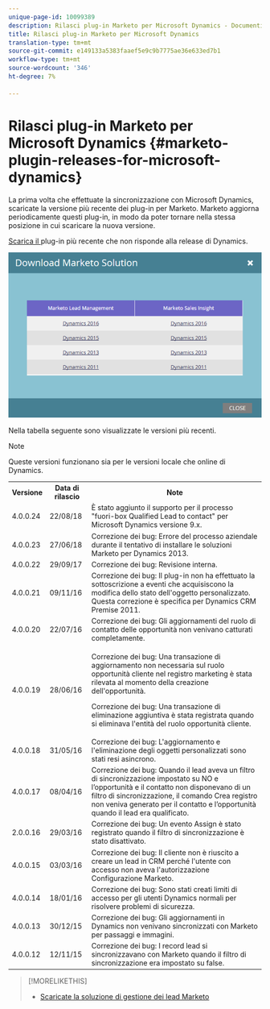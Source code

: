 ```yaml
---
unique-page-id: 10099389
description: Rilasci plug-in Marketo per Microsoft Dynamics - Documenti Marketo - Documentazione prodotto
title: Rilasci plug-in Marketo per Microsoft Dynamics
translation-type: tm+mt
source-git-commit: e149133a5383faaef5e9c9b7775ae36e633ed7b1
workflow-type: tm+mt
source-wordcount: '346'
ht-degree: 7%

---
```



# Rilasci plug-in Marketo per Microsoft Dynamics {#marketo-plugin-releases-for-microsoft-dynamics}

La prima volta che effettuate la sincronizzazione con Microsoft Dynamics, scaricate la versione più recente dei plug-in per Marketo. Marketo aggiorna periodicamente questi plug-in, in modo da poter tornare nella stessa posizione in cui scaricare la nuova versione.

[Scarica il ](sync-setup/download-the-marketo-lead-management-solution.md) plug-in più recente che non risponde alla release di Dynamics.

![](assets/lead-management-solution.png)

Nella tabella seguente sono visualizzate le versioni più recenti.

>[!NOTE]
>
>Queste versioni funzionano sia per le versioni locale che online di Dynamics.

<table> 
 <tbody> 
  <tr> 
   <th colspan="1">Versione</th> 
   <th colspan="1">Data di rilascio</th> 
   <th>Note</th> 
  </tr> 
  <tr> 
   <td colspan="1">4.0.0.24</td> 
   <td colspan="1">22/08/18</td> 
   <td colspan="1">È stato aggiunto il supporto per il processo "fuori-box Qualified Lead to contact" per Microsoft Dynamics versione 9.x.</td> 
  </tr> 
  <tr> 
   <td colspan="1">4.0.0.23</td> 
   <td colspan="1">27/06/18</td> 
   <td colspan="1">Correzione dei bug: Errore del processo aziendale durante il tentativo di installare le soluzioni Marketo per Dynamics 2013.</td> 
  </tr> 
  <tr> 
   <td colspan="1">4.0.0.22</td> 
   <td colspan="1">29/09/17</td> 
   <td colspan="1">Correzione dei bug: Revisione interna.</td> 
  </tr> 
  <tr> 
   <td colspan="1"><p>4.0.0.21</p></td> 
   <td colspan="1">09/11/16</td> 
   <td colspan="1">Correzione dei bug: Il plug-in non ha effettuato la sottoscrizione a eventi che acquisiscono la modifica dello stato dell'oggetto personalizzato. Questa correzione è specifica per Dynamics CRM Premise 2011. </td> 
  </tr> 
  <tr> 
   <td colspan="1">4.0.0.20</td> 
   <td colspan="1">22/07/16</td> 
   <td colspan="1">Correzione dei bug: Gli aggiornamenti del ruolo di contatto delle opportunità non venivano catturati completamente.</td> 
  </tr> 
  <tr> 
   <td colspan="1">4.0.0.19</td> 
   <td colspan="1">28/06/16</td> 
   <td colspan="1"><p>Correzione dei bug: Una transazione di aggiornamento non necessaria sul ruolo opportunità cliente nel registro marketing è stata rilevata al momento della creazione dell'opportunità. </p><p>Correzione dei bug: Una transazione di eliminazione aggiuntiva è stata registrata quando si eliminava l'entità del ruolo opportunità cliente.</p></td> 
  </tr> 
  <tr> 
   <td colspan="1">4.0.0.18</td> 
   <td colspan="1">31/05/16</td> 
   <td colspan="1">Correzione dei bug:  L'aggiornamento e l'eliminazione degli oggetti personalizzati sono stati resi asincrono.</td> 
  </tr> 
  <tr> 
   <td colspan="1">4.0.0.17</td> 
   <td colspan="1">08/04/16</td> 
   <td colspan="1">Correzione dei bug: Quando il lead aveva un filtro di sincronizzazione impostato su NO e l’opportunità e il contatto non disponevano di un filtro di sincronizzazione, il comando Crea registro non veniva generato per il contatto e l’opportunità quando il lead era qualificato.</td> 
  </tr> 
  <tr> 
   <td colspan="1">2.0.0.16</td> 
   <td colspan="1">29/03/16</td> 
   <td>Correzione dei bug: Un evento Assign è stato registrato quando il filtro di sincronizzazione è stato disattivato.</td> 
  </tr> 
  <tr> 
   <td colspan="1">4.0.0.15</td> 
   <td colspan="1">03/03/16</td> 
   <td colspan="1">Correzione dei bug: Il cliente non è riuscito a creare un lead in CRM perché l'utente con accesso non aveva l'autorizzazione Configurazione Marketo.</td> 
  </tr> 
  <tr> 
   <td colspan="1">4.0.0.14</td> 
   <td colspan="1">18/01/16</td> 
   <td colspan="1">Correzione dei bug: Sono stati creati limiti di accesso per gli utenti Dynamics normali per risolvere problemi di sicurezza.</td> 
  </tr> 
  <tr> 
   <td colspan="1">4.0.0.13</td> 
   <td colspan="1">30/12/15</td> 
   <td>Correzione dei bug: Gli aggiornamenti in Dynamics non venivano sincronizzati con Marketo per passaggi e immagini.</td> 
  </tr> 
  <tr> 
   <td colspan="1">4.0.0.12</td> 
   <td colspan="1">12/11/15</td> 
   <td colspan="1">Correzione dei bug: I record lead si sincronizzavano con Marketo quando il filtro di sincronizzazione era impostato su false.</td> 
  </tr> 
 </tbody> 
</table>

>[!MORELIKETHIS]
>
>* [Scaricate la soluzione di gestione dei lead Marketo](sync-setup/download-the-marketo-lead-management-solution.md)

